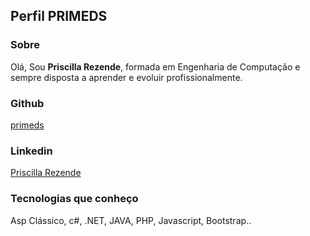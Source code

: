 ## Perfil PRIMEDS

### Sobre

Olá, Sou **Priscilla Rezende**, formada em Engenharia de Computação e sempre disposta a aprender e evoluir profissionalmente.

### Github
[primeds](https://github.com/primeds/dio-lab-open-source)

### Linkedin
[Priscilla Rezende](https://www.linkedin.com/in/priscillarezende/)

### Tecnologias que conheço
Asp Clássico, c#, .NET, JAVA, PHP, Javascript, Bootstrap..
